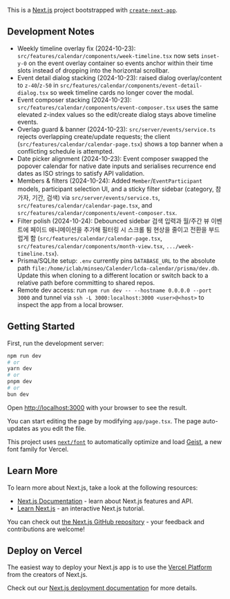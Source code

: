 This is a [Next.js](https://nextjs.org) project bootstrapped with [`create-next-app`](https://nextjs.org/docs/app/api-reference/cli/create-next-app).

## Development Notes

- Weekly timeline overlay fix (2024-10-23): `src/features/calendar/components/week-timeline.tsx` now sets `inset-y-0` on the event overlay container so events anchor within their time slots instead of dropping into the horizontal scrollbar.
- Event detail dialog stacking (2024-10-23): raised dialog overlay/content to `z-40`/`z-50` in `src/features/calendar/components/event-detail-dialog.tsx` so week timeline cards no longer cover the modal.
- Event composer stacking (2024-10-23): `src/features/calendar/components/event-composer.tsx` uses the same elevated z-index values so the edit/create dialog stays above timeline events.
- Overlap guard & banner (2024-10-23): `src/server/events/service.ts` rejects overlapping create/update requests; the client (`src/features/calendar/calendar-page.tsx`) shows a top banner when a conflicting schedule is attempted.
- Date picker alignment (2024-10-23): Event composer swapped the popover calendar for native date inputs and serialises recurrence end dates as ISO strings to satisfy API validation.
- Members & filters (2024-10-24): Added `Member`/`EventParticipant` models, participant selection UI, and a sticky filter sidebar (category, 참가자, 기간, 검색) via `src/server/events/service.ts`, `src/features/calendar/calendar-page.tsx`, and `src/features/calendar/components/event-composer.tsx`.
- Filter polish (2024-10-24): Debounced sidebar 검색 입력과 월/주간 뷰 이벤트에 페이드 애니메이션을 추가해 필터링 시 스크롤 튐 현상을 줄이고 전환을 부드럽게 함 (`src/features/calendar/calendar-page.tsx`, `src/features/calendar/components/month-view.tsx`, `.../week-timeline.tsx`).
- Prisma/SQLite setup: `.env` currently pins `DATABASE_URL` to the absolute path `file:/home/iclab/minseo/Calender/lcda-calendar/prisma/dev.db`. Update this when cloning to a different location or switch back to a relative path before committing to shared repos.
- Remote dev access: run `npm run dev -- --hostname 0.0.0.0 --port 3000` and tunnel via `ssh -L 3000:localhost:3000 <user>@<host>` to inspect the app from a local browser.

## Getting Started

First, run the development server:

```bash
npm run dev
# or
yarn dev
# or
pnpm dev
# or
bun dev
```

Open [http://localhost:3000](http://localhost:3000) with your browser to see the result.

You can start editing the page by modifying `app/page.tsx`. The page auto-updates as you edit the file.

This project uses [`next/font`](https://nextjs.org/docs/app/building-your-application/optimizing/fonts) to automatically optimize and load [Geist](https://vercel.com/font), a new font family for Vercel.

## Learn More

To learn more about Next.js, take a look at the following resources:

- [Next.js Documentation](https://nextjs.org/docs) - learn about Next.js features and API.
- [Learn Next.js](https://nextjs.org/learn) - an interactive Next.js tutorial.

You can check out [the Next.js GitHub repository](https://github.com/vercel/next.js) - your feedback and contributions are welcome!

## Deploy on Vercel

The easiest way to deploy your Next.js app is to use the [Vercel Platform](https://vercel.com/new?utm_medium=default-template&filter=next.js&utm_source=create-next-app&utm_campaign=create-next-app-readme) from the creators of Next.js.

Check out our [Next.js deployment documentation](https://nextjs.org/docs/app/building-your-application/deploying) for more details.
